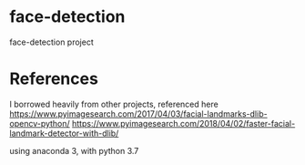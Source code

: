 # face-detection

face-detection project
# References
I borrowed heavily from other projects, referenced here
https://www.pyimagesearch.com/2017/04/03/facial-landmarks-dlib-opencv-python/
https://www.pyimagesearch.com/2018/04/02/faster-facial-landmark-detector-with-dlib/

using anaconda 3, with python 3.7